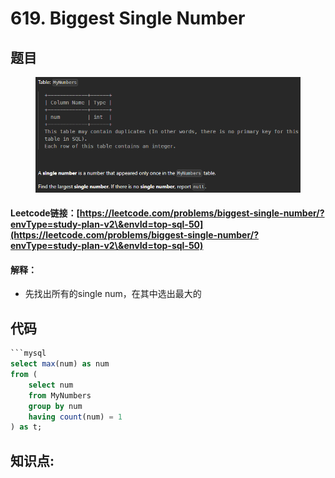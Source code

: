 # 619. Biggest Single Number

## 题目

<figure><img src="../../../.gitbook/assets/image (216).png" alt=""><figcaption></figcaption></figure>

#### Leetcode链接：[https://leetcode.com/problems/biggest-single-number/?envType=study-plan-v2\&envId=top-sql-50](https://leetcode.com/problems/biggest-single-number/?envType=study-plan-v2\&envId=top-sql-50)

#### 解释：

* 先找出所有的single num，在其中选出最大的

## 代码

````sql
```mysql
select max(num) as num
from (
    select num
    from MyNumbers
    group by num
    having count(num) = 1
) as t;
````

## **知识点:**&#x20;
